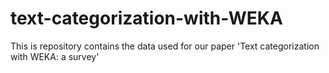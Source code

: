 # text-categorization-with-WEKA
This is repository contains the data used for our paper 'Text categorization with WEKA: a survey'
